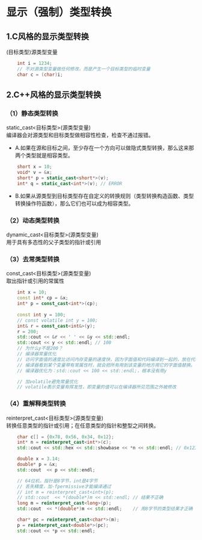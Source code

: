 # 显示（强制）类型转换
## 1.C风格的显示类型转换
(目标类型)源类型变量
```c++
    int i = 1234;
    // 不对源类型变量做任何修改，而是产生一个目标类型的临时变量
    char c = (char)i; 
```
## 2.C++风格的显示类型转换
### （1）静态类型转换
static_cast<目标类型>(源类型变量)  
编译器会对源类型和目标类型做相容性检查，检查不通过报错。
* A.如果在源和目标之间，至少存在一个方向可以做隐式类型转换，那么这来那两个类型就是相容类型。
```c++
    short x = 10;
    void* v = &x;
    short* p = static_cast<short*>(v);
    int* q = static_cast<int*>(v); // ERROR
```
* B.如果从源类型到目标类型存在自定义的转换规则（类型转换构造函数、类型转换操作符函数），那么它们也可以成为相容类型。
### （2）动态类型转换
dynamic_cast<目标类型>(源类型变量)  
用于具有多态性的父子类型的指针或引用
### （3）去常类型转换
const_cast<目标类型>(源类型变量)   
取出指针或引用的常属性
```c++
    int x = 10;
    const int* cp = &x;
    int* p = const_cast<int*>(cp);
    
    const int y = 100;
    // const volatile int y = 100;
    int& r = const_cast<int&>(y);
    r = 200;
    std::cout << &r << ' ' << &y << std::endl;
    std::cout << y << std::endl; // 100
    // 为什么y不是200？
    // 编译器常量优化
    // 访问字面值的速度比访问内存变量的速度快，因为字面值和代码编译到一起的，放在代码段。访问变量需要到堆或栈中读取，因此慢。
    // 编译器看到某个变量带有常属性时，就会把所有用到该变量的地方用它的字面值替换。
    // 编译器优化为：std::cout << 100 << std::endl;，根本没有用y

    // 加volatile避免常量优化
    // volatile表示变量有挥发性，即变量的值可以在编译器所见范围之外被修改
```
### （4）重解释类型转换
reinterpret_cast<目标类型>(源类型变量)  
转换任意类型的指针或引用；在任意类型的指针和整型之间转换。
```c++
    char c[] = {0x78, 0x56, 0x34, 0x12};
    int* n = reinterpret_cast<int*>(c);
    std::cout << std::hex << std::showbase << *n << std::endl; // 0x12345678

    double x = 3.14;
    double* p = &x;
    std::cout  << p << std::endl;

    // 64位机，指针是8字节，int是4字节
    // 丢失精度，加-fpermissive才能编译通过
    // int m = reinterpret_cast<int>(p); 
    // std::cout  << *(double*)m << std::endl; // 结果不正确
    long m = reinterpret_cast<long>(p); 
    std::cout  << *(double*)m << std::endl;    // 用8字节的类型结果才正确

    char* pc = reinterpret_cast<char*>(m);
    p = reinterpret_cast<double*>(pc);
    std::cout << *p << std::endl;
```











